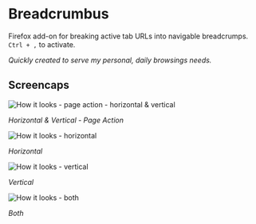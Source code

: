 # Breadcrumbus

Firefox add-on for breaking active tab URLs into navigable breadcrumps. `Ctrl + ,` to activate.

*Quickly created to serve my personal, daily browsings needs.*

## Screencaps
![How it looks - page action - horizontal & vertical](https://raw.githubusercontent.com/jokokko/breadcrumbus/master/misc/screencap_pageaction_horizontalvertical.png)

*Horizontal & Vertical - Page Action*

![How it looks - horizontal](https://raw.githubusercontent.com/jokokko/breadcrumbus/master/misc/screencap_horizontal.png)

*Horizontal*

![How it looks - vertical](https://raw.githubusercontent.com/jokokko/breadcrumbus/master/misc/screencap_vertical.png)

*Vertical*

![How it looks - both](https://raw.githubusercontent.com/jokokko/breadcrumbus/master/misc/screencap_horizontalandvertical.png)

*Both*